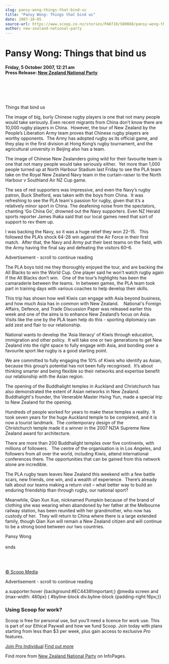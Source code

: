 ```yaml
---
slug: pansy-wong-things-that-bind-us
title: "Pansy Wong: Things that bind us"
date: 2007-10-05
source-url: https://www.scoop.co.nz/stories/PA0710/S00088/pansy-wong-things-that-bind-us.htm
author: new-zealand-national-party
---
```

Pansy Wong: Things that bind us
===============================

**Friday, 5 October 2007, 12:21 am**  
**Press Release: [New Zealand National Party](https://info.scoop.co.nz/New_Zealand_National_Party)**

   
 

  
 

Things that bind us

The image of big, burly Chinese rugby players is one that not many people would take seriously. Even recent migrants from China don’t know there are 10,000 rugby players in China.  However, the tour of New Zealand by the People’s Liberation Army team proves that Chinese rugby players are worthy opponents.  The Army has adopted rugby as its official game, and they play in the first division at Hong Kong’s rugby tournament, and the agricultural university in Beijing also has a team.

The image of Chinese New Zealanders going wild for their favourite team is one that not many people would take seriously either.  Yet more than 1,000 people turned up at North Harbour Stadium last Friday to see the PLA team take on the Royal New Zealand Navy team in the curtain-raiser to the North Harbour v Southland Air NZ Cup game. 

The sea of red supporters was impressive, and even the Navy’s rugby patron, Buck Shelford, was taken with the boys from China.  It was refreshing to see the PLA team's passion for rugby, given that it’s a relatively minor sport in China. The deafening noise from the spectators, chanting ‘Go China Go’, drowned out the Navy supporters. Even NZ Herald sports reporter James Ihaka said that our local games need that sort of support to rev them up.

I was backing the Navy, so it was a huge relief they won 22-15.   This followed the PLA’s shock 64-28 win against the Air Force in their first match.  After that, the Navy and Army put their best teams on the field, with the Army having the final say and defeating the visitors 60–6.

Advertisement - scroll to continue reading





The PLA boys told me they thoroughly enjoyed the tour, and are backing the All Blacks to win the World Cup. One player said he won’t watch rugby again if the All Blacks don’t win.   One of the tour’s highlights has been the camaraderie between the teams.  In between games, the PLA team took part in training days with various coaches to help develop their skills.

This trip has shown how well Kiwis can engage with Asia beyond business, and how much Asia has in common with New Zealand.    National's Foreign Affairs, Defence, and Trade Discussion Paper was released earlier this week and one of the aims is to enhance New Zealand’s focus on Asia.  Visits like the one by the PLA team help do this - sporting diplomacy can add zest and flair to our relationship.

National wants to develop the ‘Asia literacy’ of Kiwis through education, immigration and other policy.  It will take one or two generations to get New Zealand into the right space to fully engage with Asia, and bonding over a favourite sport like rugby is a good starting point.

We are committed to fully engaging the 10% of Kiwis who identify as Asian, because this group’s potential has not been fully recognised.  It’s about thinking smarter and being flexible so their networks and expertise benefit our relationship with the Asian region.

The opening of the Buddhalight temples in Auckland and Christchurch has also demonstrated the extent of Asian networks in New Zealand.  Buddhalight's founder, the Venerable Master Hsing Yun, made a special trip to New Zealand for the opening. 

Hundreds of people worked for years to make these temples a reality.  It took seven years for the huge Auckland temple to be completed, and it is now a tourist landmark.  The contemporary design of the Christchurch temple made it a winner in the 2007 NZIA Supreme New Zealand award for architecture.

There are more than 200 Buddhalight temples over five continents, with millions of followers.   The centre of the organisation is in Los Angeles, and followers from all over the world, including Kiwis, attend international conferences there. The opportunities that can be gained from this network alone are incredible. 

The PLA rugby team leaves New Zealand this weekend with a few battle scars, new friends, one win, and a wealth of experience.  There’s already talk about our teams making a return visit – what better way to build an enduring friendship than through rugby, our national sport?

Meanwhile, Qian Xun Xue, nicknamed Pumpkin because of the brand of clothing she was wearing when abandoned by her father at the Melbourne railway station, has been reunited with her grandmother, who now has custody of her.  They will return to China where there is a large extended family, though Qian Xun will remain a New Zealand citizen and will continue to be a strong bond between our two countries.

Pansy Wong  
   
ends

   
   

[© Scoop Media](http://www.scoop.co.nz/about/terms.html)  

Advertisement - scroll to continue reading



a.supporter:hover {background:#EC4438!important;} @media screen and (max-width: 480px) { #byline-block div.byline-block {padding-right:16px;}}

### Using Scoop for work?

Scoop is free for personal use, but you’ll need a licence for work use. This is part of our Ethical Paywall and how we fund Scoop. Join today with plans starting from less than $3 per week, plus gain access to exclusive _Pro_ features.  
  
[Join Pro Individual](https://pro.scoop.co.nz/Individual/?from=ProIn24) [Find out more](https://pro.scoop.co.nz/using-scoop-for-work/?from=ProIn24)

Find more from [New Zealand National Party](https://info.scoop.co.nz/New_Zealand_National_Party) on InfoPages.